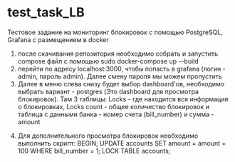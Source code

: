 # test_task_LB

Тестовое задание на мониторинг блокировок с помощью PostgreSQL, Grafana с размещением в docker
1) после скачивания репозитория необходимо собрать и запустить compose файл с помощью sudo docker-compose up --build
2) перейти по адресу localhost:3000, чтобы попасть в grafana (логин - admin, пароль admin). Далее смену пароля мы можем пропустить
3) Далее в меню слева снизу будет выбор dashboard'ов, необходимо выбрать вариант - postgres (Это dashboard для просмотра блокировок).
Там 3 таблицы: Locks - где находится вся информация о блокировках, Locks count - общее количество блокировок и таблица с данными банка - номер счета (bill_number) и сумма - amount
4. Для дополнительного просмотра блокировок необходимо выполнить скрипт:
BEGIN;
UPDATE accounts SET amount = amount + 100 WHERE bill_number = 1;
LOCK TABLE accounts;
